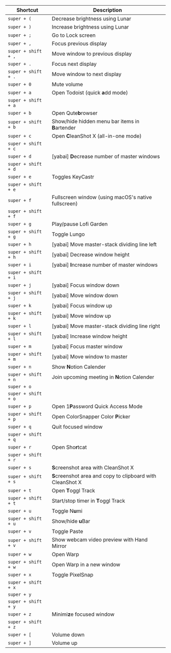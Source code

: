 | **Shortcut**        | **Description**                                            |
| ------------------- | ---------------------------------------------------------- |
| `super + (`         | Decrease brightness using Lunar                            |
| `super + )`         | Increase brightness using Lunar                            |
| `super + ;`         | Go to Lock screen                                          |
| `super + ,`         | Focus previous display                                     |
| `super + shift + ,` | Move window to previous display                            |
| `super + .`         | Focus next display                                         |
| `super + shift + .` | Move window to next display                                |
| `super + 0`         | Mute volume                                                |
| `super + a`         | Open Todoist (quick **a**dd mode)                          |
| `super + shift + a` |                                                            |
| `super + b`         | Open Qute**b**rowser                                       |
| `super + shift + b` | Show/hide hidden menu bar items in **B**artender           |
| `super + c`         | Open **C**leanShot X (all-in-one mode)                     |
| `super + shift + c` |                                                            |
| `super + d`         | [yabai] **D**ecrease number of master windows              |
| `super + shift + d` |                                                            |
| `super + e`         | Toggles KeyCastr                                           |
| `super + shift + e` |                                                            |
| `super + f`         | Fullscreen window (using macOS's native fullscreen)        |
| `super + shift + f` |                                                            |
| `super + g`         | Play/pause Lofi Garden                                     |
| `super + shift + g` | Toggle Lungo                                               |
| `super + h`         | [yabai] Move master-stack dividing line left               |
| `super + shift + h` | [yabai] Decrease window height                             |
| `super + i`         | [yabai] **I**ncrease number of master windows              |
| `super + shift + i` |                                                            |
| `super + j`         | [yabai] Focus window down                                  |
| `super + shift + j` | [yabai] Move window down                                   |
| `super + k`         | [yabai] Focus window up                                    |
| `super + shift + k` | [yabai] Move window up                                     |
| `super + l`         | [yabai] Move master-stack dividing line right              |
| `super + shift + l` | [yabai] Increase window height                             |
| `super + m`         | [yabai] Focus master window                                |
| `super + shift + m` | [yabai] Move window to master                              |
| `super + n`         | Show **N**otion Calender                                   |
| `super + shift + n` | Join upcoming meeting in **N**otion Calender               |
| `super + o`         |                                                            |
| `super + shift + o` |                                                            |
| `super + p`         | Open 1**P**assword Quick Access Mode                       |
| `super + shift + p` | Open ColorSnapper Color **P**icker                         |
| `super + q`         | Quit focused window                                        |
| `super + shift + q` |                                                            |
| `super + r`         | Open Sho**r**tcat                                          |
| `super + shift + r` |                                                            |
| `super + s`         | **S**creenshot area with CleanShot X                       |
| `super + shift + s` | **S**creenshot area and copy to clipboard with CleanShot X |
| `super + t`         | Open **T**oggl Track                                       |
| `super + shift + t` | Start/stop timer in **T**oggl Track                        |
| `super + u`         | Toggle N**u**mi                                            |
| `super + shift + u` | Show/hide **u**Bar                                         |
| `super + v`         | Toggle Paste                                               |
| `super + shift + v` | Show webcam video preview with Hand Mirror                 |
| `super + w`         | Open Warp                                                  |
| `super + shift + w` | Open Warp in a new window                                  |
| `super + x`         | Toggle PixelSnap                                           |
| `super + shift + x` |                                                            |
| `super + y`         |                                                            |
| `super + shift + y` |                                                            |
| `super + z`         | Minimi**z**e focused window                                |
| `super + shift + z` |                                                            |
| `super + [`         | Volume down                                                |
| `super + ]`         | Volume up                                                  |